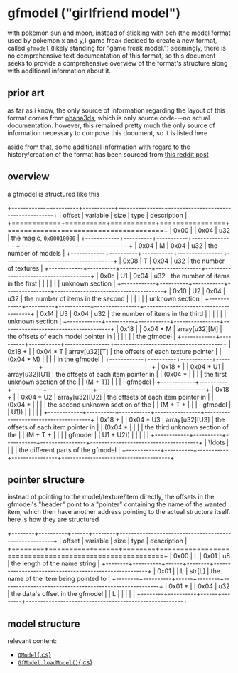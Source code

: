 # gfmodel ("girlfriend model")

with pokemon sun and moon, instead of sticking with bch (the model format used by pokemon x and y,)
game freak decided to create a new format, called `gfmodel` (likely standing for "game freak
model.") seemingly, there is no comprehensive text documentation of this format, so this document
seeks to provide a comprehensive overview of the format's structure along with additional
information about it.

## prior art

as far as i know, the only source of information regarding the layout of this format comes from
[ohana3ds], which is only source code---no actual documentation. however, this remained pretty much
the only source of information necessary to compose this document, so it is listed here

aside from that, some additional information with regard to the history/creation of the format has
been sourced from [this reddit post]

[ohana3ds]: https://github.com/gdkchan/Ohana3DS-Rebirth/blob/master/Ohana3DS%20Rebirth/Ohana/Models/PocketMonsters/GfModel.cs
[this reddit post]: https://reddit.com/cgh8fy

## overview

a gfmodel is structured like this

+------------+----------+-----------+----------------+--------------------------------------+
| offset     | variable | size      | type           | description                          |
+============+==========+===========+================+======================================+
| 0x00       |          | 0x04      | u32            | the magic, `0x00010000`              |
+------------+----------+-----------+----------------+--------------------------------------+
| 0x04       | M        | 0x04      | u32            | the number of models                 |
+------------+----------+-----------+----------------+--------------------------------------+
| 0x08       | T        | 0x04      | u32            | the number of textures               |
+------------+----------+-----------+----------------+--------------------------------------+
| 0x0c       | U1       | 0x04      | u32            | the number of items in the first     |
|            |          |           |                | unknown section                      |
+------------+----------+-----------+----------------+--------------------------------------+
| 0x10       | U2       | 0x04      | u32            | the number of items in the second    |
|            |          |           |                | unknown section                      |
+------------+----------+-----------+----------------+--------------------------------------+
| 0x14       | U3       | 0x04      | u32            | the number of items in the third     |
|            |          |           |                | unknown section                      |
+------------+----------+-----------+----------------+--------------------------------------+
| 0x18       |          | 0x04 * M  | array[u32][M]  | the offsets of each model pointer in |
|            |          |           |                | the gfmodel                          |
+------------+----------+-----------+----------------+--------------------------------------+
| 0x18 +     |          | 0x04 * T  | array[u32][T]  | the offsets of each texture pointer  |
| (0x04 * M) |          |           |                | in the gfmodel                       |
+------------+----------+-----------+----------------+--------------------------------------+
| 0x18 +     |          | 0x04 * U1 | array[u32][U1] | the offsets of each item pointer in  |
| (0x04 *    |          |           |                | the first unknown section of the     |
| (M + T))   |          |           |                | gfmodel                              |
+------------+----------+-----------+----------------+--------------------------------------+
| 0x18 +     |          | 0x04 * U2 | array[u32][U2] | the offsets of each item pointer in  |
| (0x04 *    |          |           |                | the second unknown section of the    |
| (M + T +   |          |           |                | gfmodel                              |
| U1))       |          |           |                |                                      |
+------------+----------+-----------+----------------+--------------------------------------+
| 0x18 +     |          | 0x04 * U3 | array[u32][U3] | the offsets of each item pointer in  |
| (0x04 *    |          |           |                | the third unknown section of the     |
| (M + T +   |          |           |                | gfmodel                              |
| U1 + U2))  |          |           |                |                                      |
+------------+----------+-----------+----------------+--------------------------------------+
| \ldots     |          |           |                | the different parts of the gfmodel   |
+------------+----------+-----------+----------------+--------------------------------------+

## pointer structure

instead of pointing to the model/texture/item directly, the offsets in the gfmodel's "header" point
to a "pointer" containing the name of the wanted item, which then have another address pointing to
the actual structure itself. here is how they are structured

+--------+----------+------+--------+-------------------------------------------------------+
| offset | variable | size | type   | description                                           |
+========+==========+======+========+=======================================================+
| 0x00   | L        | 0x01 | u8     | the length of the name string                         |
+--------+----------+------+--------+-------------------------------------------------------+
| 0x01   |          | L    | str[L] | the name of the item being pointed to                 |
+--------+----------+------+--------+-------------------------------------------------------+
| 0x01 + |          | 0x04 | u32    | the data's offset in the gfmodel                      |
| L      |          |      |        |                                                       |
+--------+----------+------+--------+-------------------------------------------------------+

## model structure



relevant content:

- [`OModel`{.cs}](https://github.com/gdkchan/Ohana3DS-Rebirth/blob/76e3976b202ec117d47cbc3b476fc4d540a678c0/Ohana3DS%20Rebirth/Ohana/RenderBase.cs#L1490)
- [`GfModel.loadModel()`{.cs}](https://github.com/gdkchan/Ohana3DS-Rebirth/blob/master/Ohana3DS%20Rebirth/Ohana/Models/PocketMonsters/GfModel.cs#L85)
